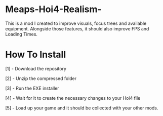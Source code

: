 # Meaps-Hoi4-Realism-
This is a mod I created to improve visuals, focus trees and available equipment. Alongside those features, it should also improve FPS and Loading Times. 

# How To Install

[1] - Download the repository

[2] - Unzip the compressed folder

[3] - Run the EXE installer

[4] - Wait for it to create the necessary changes to your Hoi4 file 

[5] - Load up your game and it should be collected with your other mods.
